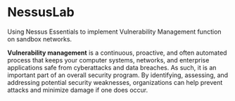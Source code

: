 # NessusLab
Using Nessus Essentials to implement Vulnerability Management function on sandbox networks.

**Vulnerability management** is a continuous, proactive, and often automated process that keeps your computer systems, networks, and enterprise applications safe from cyberattacks and data breaches. As such, it is an important part of an overall security program. By identifying, assessing, and addressing potential security weaknesses, organizations can help prevent attacks and minimize damage if one does occur.
